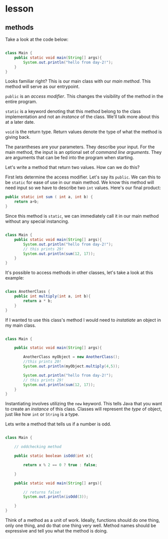 # lesson

## methods

Take a look at the code below:

```java 

class Main {
    public static void main(String[] args){
        System.out.println("hello from day-2!");
    }
}

```

Looks familiar right? This is our main class with our *main method*. This method will serve as our entrypoint. 

`public` is an *access modifier*. This changes the visibility of the method in the entire program. 

`static` is a keyword denoting that this method belong to the class implementation and not an *instance* of the class. We'll talk more about this at a later date. 

`void` is the return type. Return values denote the type of what the method is giving back.

The parantheses are your parameters. They describe your input. For the main method, the input is an optional set of *command line arguments*. They are arguments that can be fed into the program when starting. 

Let's write a method that return two values. How can we do this? 

First lets determine the access modifier. Let's say its `public`. We can this to be `static` for ease of use in our main method. We know this method will need input so we have to describe two `int` values. Here's our final product:

```java
public static int sum ( int a, int b) {
    return a+b; 
}
```

Since this method is `static`, we can immediately call it in our main method without any special instancing.


```java

class Main {
    public static void main(String[] args){
        System.out.println("hello from day-2!");
        // this prints 29!
        System.out.println(sum(12, 17));
    }
}

```

It's possible to access methods in other classes, let's take a look at this example:

```java

class AnotherClass {
    public int multiply(int a, int b){
        return a * b; 
    }
}

```

If I wanted to use this class's method I would need to *instatiate* an object in my main class.


```java

class Main {

    public static void main(String[] args){

        AnotherClass myObject = new AnotherClass();
        //this prints 20! 
        System.out.println(myObject.multiply(4,5));

        System.out.println("hello from day-2!");
        // this prints 29!
        System.out.println(sum(12, 17));
    }
}


```

Instantiating involves utilizing the `new` keyword. This tells Java that you want to create an *instance* of this class. Classes will represent the *type* of object, just like how `int` or `String` is a type.

Lets write a method that tells us if a number is odd. 

```java

class Main {

    // oddchecking method

    public static boolean isOdd(int x){

        return x % 2 == 0 ? true : false; 

    }

    public static void main(String[] args){

        // returns false!
        System.out.println(isOdd(3));

    }
}


```

Think of a method as a unit of work. Ideally, functions should do one thing, only one thing, and do that one thing very well. Method names should be expressive and tell you what the method is doing.